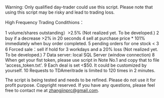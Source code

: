Warning: Only qualified day-trader could use this script. Please note that using this script may be risky and lead to trading loss. 

High Frequency Trading Condithions：

1 volume/shares outstanding）>2.5% (Not realized yet. To be developed.)
2 buy if a decrease >2% in 20 seconds 
4 sell at purchase price * 101% immediately when buy order completed.
5 pending orders for one stock < 3
6 Forced sale：sell if hold for 3 workdays and a 20% loss (Not realized yet. To be developed.)
7 Data server: local SQL Server (window connection)
8 When get your fist token, please use script in Note No.1 and copy that to file 'access_token.txt'.
9 Each deal is set <$50. It could be customized by yourself.
10 Requests to TDAmeritrade is limited to 120 times in 2 minutes.

The script is being tested and needs to be refined. 
Please do not use it for profit purpose. Copyright reserved.
If you have any questions, please feel free to contact me at zhangjinprc@gmail.com.
